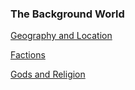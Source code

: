 ### The Background World

[Geography and Location](./Background_Geography_and_Landmarks.md)

[Factions](./Background_Factions.md)

[Gods and Religion](./Background_Gods_and_Religion.md)
